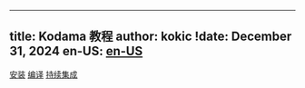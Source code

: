 
---
title: Kodama 教程
author: kokic
!date: December 31, 2024
en-US: [en-US](/tutorials/index-en-US.md)
---

[安装](/tutorials/install.md#:embed)
[编译](/tutorials/compile.md#:embed)
[](/tutorials/publish.md#:embed)
[](/tutorials/link-rules.md#:embed)
[持续集成](/tutorials/github-workflow.md#:embed)
